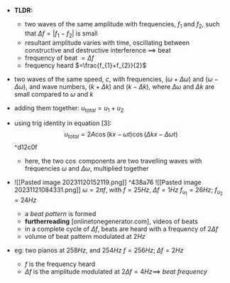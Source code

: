 - **TLDR:**
	- two waves of the same amplitude with frequencies, $f_{1}$ and $f_{2}$, such that $\Delta f=|f_{1}-f_{2}|$ is small
	- resultant amplitude varies with time, oscillating between constructive and destructive interference $\implies$ beat
	- frequency of beat $=\Delta f$
	- frequency heard $=\frac{f_{1}+f_{2}}{2}$

- two waves of the same speed, $c$, with frequencies, $(\omega+ \Delta \omega)$ and $(\omega - \Delta \omega)$, and wave numbers, $(k+\Delta k)$ and $(k - \Delta k)$, where $\Delta \omega$ and $\Delta k$ are small compared to $\omega$ and $k$
- adding them together: $u_{total}= u_{1}+u_{2}$
- using trig identity in equation $[3]$: $$u_{total} = 2A \cos (kx-\omega t) \cos (\Delta kx - \Delta \omega t)$$ ^d12c0f
	- here, the two $\cos$ components are two travelling waves with frequencies $\omega$ and $\Delta \omega$, multiplied together
- ![[Pasted image 20231120152119.png]] ^438a76 ![[Pasted image 20231121084331.png]]
		$\omega = 2 \pi f$, with $f=25Hz$, $\Delta f = 1Hz$
		$f_{u_{1}} = 26Hz$; $f_{u_{2}} = 24Hz$
	- a *beat pattern* is formed
	- **furtherreading** [onlinetonegenerator.com], videos of beats
	- in a complete cycle of $\Delta f$, beats are heard with a frequency of $2\Delta f$
	- volume of beat pattern modulated at $2Hz$

- eg: two pianos at $258Hz$, and $254Hz$
		$f = 256Hz; \; \Delta f = 2Hz$
	- $f$ is the frequency heard
	- $\Delta f$ is the amplitude modulated at $2 \Delta f = 4Hz \implies$  *beat frequency*

